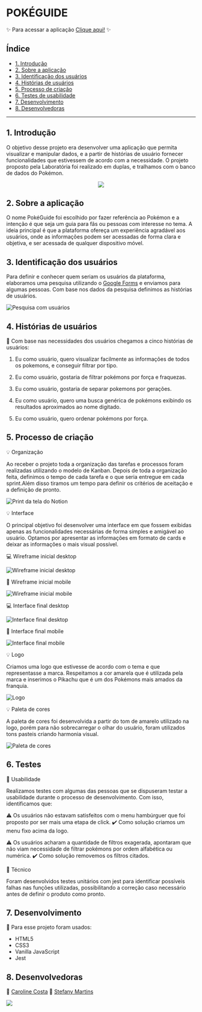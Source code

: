 # POKÉGUIDE

✨ Para acessar a aplicação [Clique aqui!](https://carolinescosta.github.io/SAP005-data-lovers/index.html) ✨

## Índice

* [1. Introdução](#1-introdução)
* [2. Sobre a aplicação](#2-sobre)
* [3. Identificação dos usuários](#3-identificação-dos-usuários)
* [4. Histórias de usuários](#4-histórias-de-usuários)
* [5. Processo de criação](#5-processo-de-criação)
* [6. Testes de usabilidade](#6-testes-de-usabilidade)
* [7. Desenvolvimento](#7-desenvolvimento)
* [8. Desenvolvedoras](#8-desenvolvedoras)


***

## 1. Introdução

 O objetivo desse projeto era desenvolver uma aplicação que permita visualizar e manipular dados, e a partir de histórias de usuário fornecer funcionalidades que estivessem de acordo com a necessidade.
 O projeto proposto pela Laboratória foi realizado em duplas, e tralhamos com o banco de dados do Pokémon.

   <p align="center">
 <img src="https://github.com/martinstfn/SAP005-data-lovers/blob/master/hapikachu.gif">
 </p>
 

## 2. Sobre a aplicação

O nome PokéGuide foi escolhido por fazer referência ao Pokémon e a intenção é que seja um guia para fãs ou pessoas com interesse no tema. A ideia principal é que a plataforma ofereça um experiência agradável aos usuários, onde as informações podem ser acessadas de forma clara e objetiva, e ser acessada de qualquer dispositivo móvel.


## 3. Identificação dos usuários

 Para definir e conhecer quem seriam os usuários da plataforma, elaboramos uma pesquisa utilizando o [Google Forms](https://www.google.com/forms/about/) e enviamos para algumas pessoas. Com base nos dados da pesquisa definimos as histórias de usuários.

 ![Pesquisa com usuários](src/assets/assets-readme/pesquisa-usuários.png)

## 4. Histórias de usuários

 🔎 Com base nas necessidades dos usuários chegamos a cinco histórias de usuários:

 1. Eu como usuário, quero visualizar facilmente as informações de todos os pokemons, e conseguir filtrar por tipo.

 2. Eu como usuário, gostaria de filtrar pokémons por força e fraquezas.

 3. Eu como usuário, gostaria de separar pokemons por gerações.

 4. Eu como usuário, quero uma busca genérica de pokémons exibindo os resultados aproximados ao nome digitado.

 5. Eu como usuário, quero ordenar pokémons por força.

## 5. Processo de criação

 💡 Organização 

 Ao receber o projeto toda a organização das tarefas e processos foram realizadas utilizando o modelo de Kanban. Depois de toda a organização feita, definimos o tempo de cada tarefa e o que seria entregue em cada sprint.Além disso tiramos um tempo para definir os critérios de aceitação e a definição de pronto.

 ![Print da tela do Notion](src/assets/assets-readme/notion.png)

 💡 Interface

 O principal objetivo foi desenvolver uma interface em que fossem exibidas apenas as funcionalidades necessárias de forma simples e amigável ao usuário. Optamos por apresentar as informações em formato de cards e deixar as informações o mais visual possível. 

 💻 Wireframe inicial desktop

![Wireframe inicial desktop](src/assets/assets-readme/wireframe-desktop.png)

 📱 Wireframe inicial mobile

![Wireframe inicial mobile](src/assets/assets-readme/wireframe-mobile.png)

 💻 Interface final desktop

![Interface final desktop](src/assets/assets-readme/interfacefinaldesktop.png)

 📱 Interface final mobile

![Interface final mobile](src/assets/assets-readme/interfacefinalmobile.png)

 💡 Logo

 Criamos uma logo que estivesse de acordo com o tema e que representasse a marca. Respeitamos a cor amarela que é utilizada pela marca e inserimos o Pikachu que é um dos Pokémons mais amados da franquia.

 ![Logo](src/assets/assets-readme/pokeguide-logo.png)
 
 💡 Paleta de cores
 
 A paleta de cores foi desenvolvida a partir do tom de amarelo utilizado na logo, porém para não sobrecarregar o olhar do usuário, foram utilizados tons pasteis criando harmonia visual.

 ![Paleta de cores](src/assets/assets-readme/data-lovers-palett.png)


 ## 6. Testes

 🔎 Usabilidade

 Realizamos testes com algumas das pessoas que se dispuseram testar a usabilidade durante o processo de desenvolvimento. Com isso, identificamos que: 

 ⚠️ Os usuários não estavam satisfeitos com o menu hambúrguer que foi proposto por ser mais uma etapa de click.
 ✔️ Como solução criamos um menu fixo acima da logo.

 ⚠️ Os usuários acharam a quantidade de filtros exagerada, apontaram que não viam necessidade de filtrar pokémons por ordem alfabética ou numérica.
 ✔️ Como solução removemos os filtros citados.

 🔎 Técnico

 Foram desenvolvidos testes unitários com jest para identificar possíveis falhas nas funções utilizadas, possibilitando a correção caso necessário antes de definir o produto como pronto.

 ## 7. Desenvolvimento

 🔧 Para esse projeto foram usados:

* HTML5
* CSS3
* Vanilla JavaScript
* Jest

 ## 8. Desenvolvedoras

 👩 [Caroline Costa](https://github.com/CarolineSCosta)
 👩 [Stefany Martins](https://github.com/martinstfn)
 

 
 <img src="https://github.com/martinstfn/SAP005-data-lovers/blob/master/src/assets/assets-readme/gifdupla.gif">


